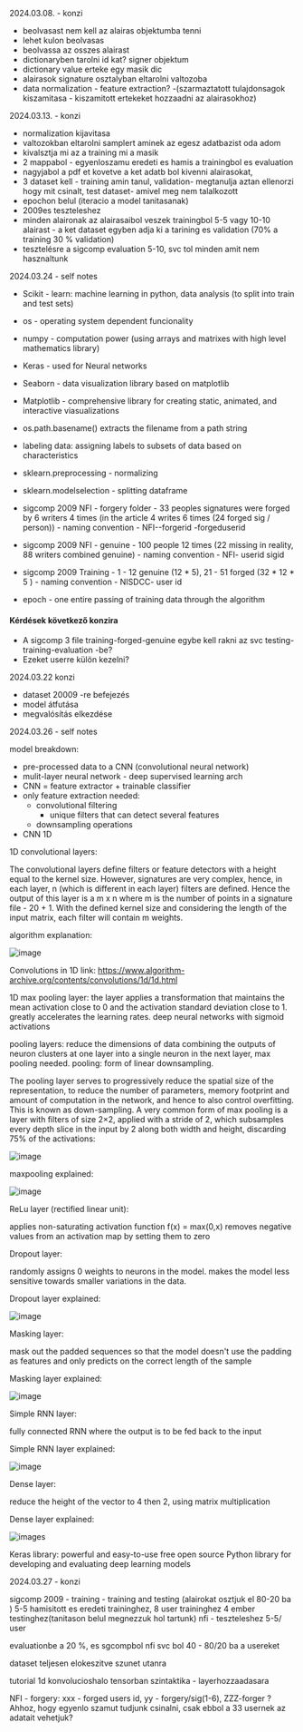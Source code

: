 2024.03.08. - konzi

- beolvasast nem kell az alairas objektumba tenni
- lehet kulon beolvasas
- beolvassa az osszes alairast
- dictionaryben tarolni id kat? signer objektum
- dictionary value erteke egy masik dic
- alairasok signature osztalyban eltarolni valtozoba
- data normalization - feature extraction? -(szarmaztatott tulajdonsagok kiszamitasa - kiszamitott ertekeket hozzaadni az alairasokhoz)


2024.03.13. - konzi

- normalization kijavitasa
- valtozokban eltarolni samplert aminek az egesz adatbazist oda adom
- kivalsztja mi az a training mi a masik 
- 2 mappabol - egyenloszamu eredeti es hamis a trainingbol es evaluation 
- nagyjabol a pdf et kovetve a ket adatb bol kivenni alairasokat, 
- 3 dataset kell - training amin tanul, validation- megtanulja aztan ellenorzi hogy mit csinalt, test dataset- amivel meg nem talalkozott
- epochon belul (iteracio a model tanitasanak)
- 2009es teszteleshez
- minden alaironak az alairasaibol veszek trainingbol 5-5 vagy 10-10 alairast - a ket dataset egyben adja ki a tarining es validation (70% a training 30 % validation)
- tesztelésre a sigcomp evaluation 5-10, svc tol minden amit nem hasznaltunk


2024.03.24 - self notes

- Scikit - learn: machine learning in python, data analysis (to split into train and test sets)
- os - operating system dependent funcionality 
- numpy - computation power (using arrays and matrixes with high level mathematics library)
- Keras - used for Neural networks 
- Seaborn - data visualization library based on matplotlib 
- Matplotlib - comprehensive library for creating static, animated, and interactive viasualizations

- os.path.basename() extracts the filename from a path string
- labeling data: assigning labels to subsets of data based on characteristics
- sklearn.preprocessing - normalizing
- sklearn.modelselection - splitting dataframe

- sigcomp 2009 NFI - forgery folder - 33 peoples signatures were forged by 6 writers 4 times (in the article 4 writes 6 times (24 forged sig / person)) - naming convention - NFI-<aaa>-forgerid <bb>-forgeduserid

- sigcomp 2009 NFI - genuine - 100 people 12 times (22 missing in reality, 88 writers combined genuine) - naming convention - NFI-<aaa> userid <bb> sigid 

- sigcomp 2009 Training - 1 - 12 genuine (12 * 5), 21 - 51 forged (32 * 12 * 5 ) - naming convention - NISDCC- <aaa> user id 

- epoch - one entire passing of training data through the algorithm

#### Kérdések következő konzira 
- A sigcomp 3 file training-forged-genuine egybe kell rakni az svc testing-training-evaluation -be?
- Ezeket userre külön kezelni?


2024.03.22 konzi

- dataset 20009 -re befejezés
- model átfutása
- megvalósítás elkezdése

2024.03.26 - self notes

model breakdown:

- pre-processed data to a CNN (convolutional neural network)
- mulit-layer neural network - deep supervised learning arch
- CNN = feature extractor + trainable classifier 
- only feature extraction needed: 
    - convolutional filtering
        - unique filters that can detect several features
    - downsampling operations
- CNN 1D

1D convolutional layers:

The convolutional layers define filters or feature detectors with a height equal to the kernel size.
However, signatures are very complex, hence, in each layer, n (which is different in each layer) filters are defined. 
Hence the output of this layer is a m x n where m is the number of points in a signature file - 20 + 1. With the defined kernel size and considering the length of the input matrix, each filter will contain m weights.

algorithm explanation:

![image](/images/1D%20convolution%20algorithm.png)

Convolutions in 1D link: https://www.algorithm-archive.org/contents/convolutions/1d/1d.html

1D max pooling layer:
the layer applies a transformation that maintains the mean activation close to 0 and the activation standard deviation close to 1. greatly accelerates the learning rates. deep neural networks with sigmoid activations

pooling layers: reduce the dimensions of data combining the outputs of neuron clusters at one layer into a single neuron in the next layer, max pooling needed.
pooling: form of linear downsampling.

The pooling layer serves to progressively reduce the spatial size of the representation, to reduce the number of parameters, memory footprint and amount of computation in the network, and hence to also control overfitting. This is known as down-sampling.
A very common form of max pooling is a layer with filters of size 2×2, applied with a stride of 2, which subsamples every depth slice in the input by 2 along both width and height, discarding 75% of the activations:

![image](/images/max%20pooling.png)

maxpooling explained:

![image](/images/max%20pooling%20explained.png)

ReLu layer (rectified linear unit):

applies non-saturating activation function f(x) = max(0,x)
removes negative values from an activation map by setting them to zero

Dropout layer:

randomly assigns 0 weights to neurons in the model. makes the model less sensitive towards smaller variations in the data.

Dropout layer explained:

![image](/images/dropout%20layer.png)

Masking layer:

mask out the padded sequences so that the model doesn't use the padding as features and only predicts on the correct length
of the sample

Masking layer explained:

![image](/images/masking%20layer.png)

Simple RNN layer:

fully connected RNN where the output is to be fed back to the input

Simple RNN layer explained:

![image](/images/simple%20RNN%20layer.png)

Dense layer:

reduce the height of the vector to 4 then 2, using matrix multiplication

Dense layer explained:

![images](/images/dense%20layer%20.png)


Keras library: powerful and easy-to-use free open source Python library for developing and evaluating deep learning models



2024.03.27 - konzi

sigcomp 2009 - training - training and testing (alairokat osztjuk el 80-20 ba ) 5-5 hamisitott es eredeti traininghez, 8 user traininghez 4 ember testinghez(tanitason belul megnezzuk hol tartunk) 
nfi - teszteleshez 5-5/ user

evaluationbe a 20 %, es sgcompbol nfi 
svc bol 40 - 80/20 ba a usereket 


dataset teljesen elokeszitve szunet utanra

tutorial 1d konvolucioshalo tensorban 
szintaktika - layerhozzaadasara 

NFI - forgery: xxx - forged users id, yy - forgery/sig(1-6), ZZZ-forger ? 
Ahhoz, hogy egyenlo szamut tudjunk csinalni, csak ebbol a 33 usernek az adatait vehetjuk? 



